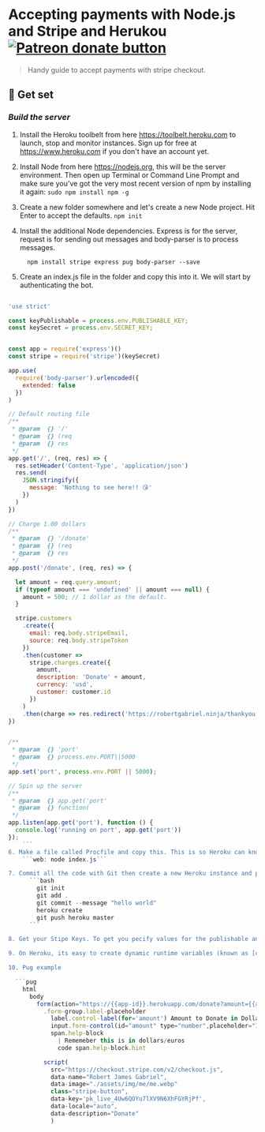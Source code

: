 


# Accepting payments with Node.js and Stripe and Herukou <span class="badge-patreon"><a href="https://www.patreon.com/robertjgabriel" title="Donate to this project using Patreon"><img src="https://img.shields.io/badge/patreon-donate-yellow.svg" alt="Patreon donate button" /></a></span>
> Handy guide to accept payments with stripe checkout.


## 🙌 Get set

### *Build the server*

1. Install the Heroku toolbelt from here https://toolbelt.heroku.com to launch, stop and monitor instances. Sign up for free at https://www.heroku.com if you don't have an account yet.

2. Install Node from here https://nodejs.org, this will be the server environment. Then open up Terminal or Command Line Prompt and make sure you've got the very most recent version of npm by installing it again:
  ```sudo npm install npm -g```

3. Create a new folder somewhere and let's create a new Node project. Hit Enter to accept the defaults.
  ```npm init```

4. Install the additional Node dependencies. Express is for the server, request is for sending out messages and body-parser is to process messages.

    ```node
      npm install stripe express pug body-parser --save
    ```

5. Create an index.js file in the folder and copy this into it. We will start by authenticating the bot.
```javascript

'use strict'

const keyPublishable = process.env.PUBLISHABLE_KEY;
const keySecret = process.env.SECRET_KEY;


const app = require('express')()
const stripe = require('stripe')(keySecret)

app.use(
  require('body-parser').urlencoded({
    extended: false
  })
)

// Default routing file
/**
 * @param  {} '/'
 * @param  {} (req
 * @param  {} res
 */
app.get('/', (req, res) => {
  res.setHeader('Content-Type', 'application/json')
  res.send(
    JSON.stringify({
      message: 'Nothing to see here!! 😘'
    })
  )
})

// Charge 1.00 dollars
/**
 * @param  {} '/donate'
 * @param  {} (req
 * @param  {} res
 */
app.post('/donate', (req, res) => {

  let amount = req.query.amount;
  if (typeof amount === 'undefined' || amount === null) {
    amount = 500; // 1 dollar as the default.
  }

  stripe.customers
    .create({
      email: req.body.stripeEmail,
      source: req.body.stripeToken
    })
    .then(customer =>
      stripe.charges.create({
        amount,
        description: 'Donate' + amount,
        currency: 'usd',
        customer: customer.id
      })
    )
    .then(charge => res.redirect('https://robertgabriel.ninja/thankyou'))
})


/**
 * @param  {} 'port'
 * @param  {} process.env.PORT||5000
 */
app.set('port', process.env.PORT || 5000);

// Spin up the server
/**
 * @param  {} app.get('port'
 * @param  {} function(
 */
app.listen(app.get('port'), function () {
  console.log('running on port', app.get('port'))
});
    ```
6. Make a file called Procfile and copy this. This is so Heroku can know what file to run.
    ```web: node index.js```

7. Commit all the code with Git then create a new Heroku instance and push the code to the cloud.
      ```bash
        git init
        git add .
        git commit --message "hello world"
        heroku create
        git push heroku master
      ```

8. Get your Stipe Keys. To get you pecify values for the publishable and secret key environment variables from stripe. Click [here](https://dashboard.stripe.com/account/apikeys) .

9. On Heroku, its easy to create dynamic runtime variables (known as [config vars](https://devcenter.heroku.com/articles/config-vars)). This can be done in the Heroku dashboard UI for your app.

10. Pug example

  ```pug
    html
      body
        form(action="https://{{app-id}}.herokuapp.com/donate?amount={{amout to pay}}", method="post", id="stripe-donate")
          .form-group.label-placeholder
            label.control-label(for='amount') Amount to Donate in Dollars/Euros
            input.form-control(id="amount" type="number",placeholder="1 = 1 dollar/euro")
            span.help-block
              | Rememeber this is in dollars/euros
              code span.help-block.hint

          script(
            src="https://checkout.stripe.com/v2/checkout.js",
            data-name="Robert James Gabriel",
            data-image="./assets/img/me/me.webp"
            class="stripe-button",
            data-key='pk_live_4Uw6QOYu7lXV9N6XhFGYRjPf',
            data-locale="auto",
            data-description="Donate"
            )



  ```
